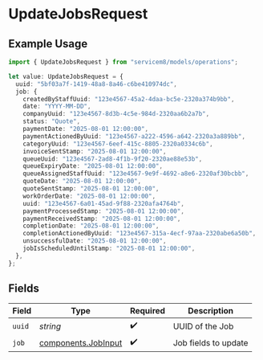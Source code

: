# UpdateJobsRequest

## Example Usage

```typescript
import { UpdateJobsRequest } from "servicem8/models/operations";

let value: UpdateJobsRequest = {
  uuid: "5bf03a7f-1419-48a8-8a46-c6be410974dc",
  job: {
    createdByStaffUuid: "123e4567-45a2-4daa-bc5e-2320a374b9bb",
    date: "YYYY-MM-DD",
    companyUuid: "123e4567-8d3b-4c5e-984d-2320aa6b2a7b",
    status: "Quote",
    paymentDate: "2025-08-01 12:00:00",
    paymentActionedByUuid: "123e4567-a222-4596-a642-2320a3a889bb",
    categoryUuid: "123e4567-6eef-415c-8805-2320a0334c6b",
    invoiceSentStamp: "2025-08-01 12:00:00",
    queueUuid: "123e4567-2ad8-4f1b-9f20-2320ae88e53b",
    queueExpiryDate: "2025-08-01 12:00:00",
    queueAssignedStaffUuid: "123e4567-9e9f-4692-a8e6-2320af30bcbb",
    quoteDate: "2025-08-01 12:00:00",
    quoteSentStamp: "2025-08-01 12:00:00",
    workOrderDate: "2025-08-01 12:00:00",
    uuid: "123e4567-6a01-45ad-9f88-2320afa4764b",
    paymentProcessedStamp: "2025-08-01 12:00:00",
    paymentReceivedStamp: "2025-08-01 12:00:00",
    completionDate: "2025-08-01 12:00:00",
    completionActionedByUuid: "123e4567-315a-4ecf-97aa-2320abe6a50b",
    unsuccessfulDate: "2025-08-01 12:00:00",
    jobIsScheduledUntilStamp: "2025-08-01 12:00:00",
  },
};
```

## Fields

| Field                                                      | Type                                                       | Required                                                   | Description                                                |
| ---------------------------------------------------------- | ---------------------------------------------------------- | ---------------------------------------------------------- | ---------------------------------------------------------- |
| `uuid`                                                     | *string*                                                   | :heavy_check_mark:                                         | UUID of the Job                                            |
| `job`                                                      | [components.JobInput](../../models/components/jobinput.md) | :heavy_check_mark:                                         | Job fields to update                                       |